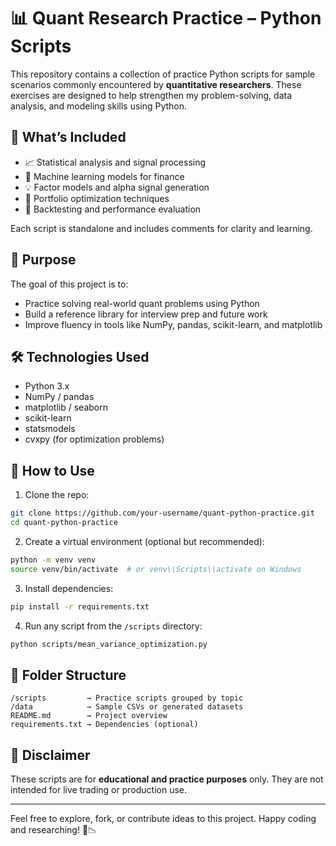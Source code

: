 # 📊 Quant Research Practice – Python Scripts

This repository contains a collection of practice Python scripts for sample scenarios commonly encountered by **quantitative researchers**. These exercises are designed to help strengthen my problem-solving, data analysis, and modeling skills using Python.

## 📌 What’s Included

- 📈 Statistical analysis and signal processing
- 🧠 Machine learning models for finance
- 💡 Factor models and alpha signal generation
- 🧮 Portfolio optimization techniques
- 🔁 Backtesting and performance evaluation

Each script is standalone and includes comments for clarity and learning.

## 🧠 Purpose

The goal of this project is to:

- Practice solving real-world quant problems using Python
- Build a reference library for interview prep and future work
- Improve fluency in tools like NumPy, pandas, scikit-learn, and matplotlib

## 🛠 Technologies Used

- Python 3.x
- NumPy / pandas
- matplotlib / seaborn
- scikit-learn
- statsmodels
- cvxpy (for optimization problems)

## 🚀 How to Use

1. Clone the repo:

```bash
git clone https://github.com/your-username/quant-python-practice.git
cd quant-python-practice
````

2. Create a virtual environment (optional but recommended):

```bash
python -m venv venv
source venv/bin/activate  # or venv\\Scripts\\activate on Windows
```

3. Install dependencies:

```bash
pip install -r requirements.txt
```

4. Run any script from the `/scripts` directory:

```bash
python scripts/mean_variance_optimization.py
```

## 📂 Folder Structure

```
/scripts         → Practice scripts grouped by topic
/data            → Sample CSVs or generated datasets
README.md        → Project overview
requirements.txt → Dependencies (optional)
```

## 🎯 Disclaimer

These scripts are for **educational and practice purposes** only. They are not intended for live trading or production use.

---

Feel free to explore, fork, or contribute ideas to this project. Happy coding and researching! 🧠📉


